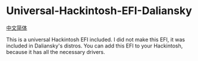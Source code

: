 # Universal-Hackintosh-EFI-Daliansky
[中文简体](README_CN.md)

This is a universal Hackintosh EFI included. I did not make this EFI, it was included in Daliansky's distros. You can add this EFI to your Hackintosh, because it has all the necessary drivers.

